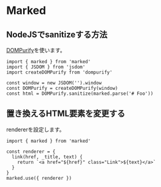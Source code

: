 # Marked

## NodeJSでsanitizeする方法

[DOMPurify](https://github.com/cure53/DOMPurify)を使います。

```
import { marked } from 'marked'
import { JSDOM } from 'jsdom'
import createDOMPurify from 'dompurify'

const window = new JSDOM('').window
const DOMPurify = createDOMPurify(window)
const html = DOMPurify.sanitize(marked.parse('# Foo'))
```

## 置き換えるHTML要素を変更する

rendererを設定します。

```
import { marked } from 'marked'

const renderer = {
  link(href, _title, text) {
    return `<a href="${href}" class="Link">${text}</a>`
  }
}
marked.use({ renderer })
```